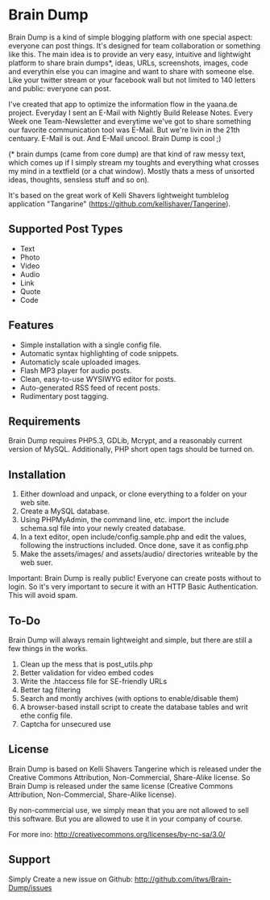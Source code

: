 Brain Dump
==========
Brain Dump is a kind of simple blogging platform with one special aspect: everyone can post things. It's designed for team
collaboration or something like this. The main idea is to provide an very easy, intuitive and lightwight platform to share brain
dumps*, ideas, URLs, screenshots, images, code and everythin else you can imagine and want to share with someone else. Like your
twitter stream or your facebook wall but not limited to 140 letters and public: everyone can post.

I've created that app to optimize the information flow in the yaana.de project. Everyday I sent an E-Mail with Nightly Build Release
Notes. Every Week one Team-Newsletter and everytime we've got to share something our favorite communication tool was E-Mail. But we're
livin in the 21th centuary. E-Mail is out. And E-Mail uncool. Brain Dump is cool ;)

(* brain dumps (came from core dump) are that kind of raw messy text, which comes up if I simply stream my toughts and everything what crosses
my mind in a textfield (or a chat window). Mostly thats a mess of unsorted ideas, thoughts, sensless stuff and so on).

It's based on the great work of Kelli Shavers lightweight tumblelog application "Tangarine" (https://github.com/kellishaver/Tangerine).


Supported Post Types
--------------------
- Text
- Photo
- Video
- Audio
- Link
- Quote
- Code


Features
--------
- Simple installation with a single config file.
- Automatic syntax highlighting of code snippets.
- Automaticly scale uploaded images.
- Flash MP3 player for audio posts.
- Clean, easy-to-use WYSIWYG editor for posts.
- Auto-generated RSS feed of recent posts.
- Rudimentary post tagging.


Requirements
------------
Brain Dump requires PHP5.3, GDLib, Mcrypt, and a reasonably current version of MySQL. Additionally, PHP short open tags should be turned on.


Installation
------------
1. Either download and unpack, or clone everything to a folder on your web site. 
2. Create a MySQL database.
3. Using PHPMyAdmin, the command line, etc. import the include schema.sql file into your newly created database.
4. In a text editor, open include/config.sample.php and edit the values, following the instructions included. Once done, save it as config.php
5. Make the assets/images/ and assets/audio/ directories writeable by the web suer.

Important: Brain Dump is really public! Everyone can create posts without to login. So it's very important to secure it with an HTTP
Basic Authentication. This will avoid spam.


To-Do
-----
Brain Dump will always remain lightweight and simple, but there are still a few things in the works.

1. Clean up the mess that is post_utils.php
2. Better validation for video embed codes
3. Write the .htaccess file for SE-friendly URLs
4. Better tag filtering
5. Search and montly archives (with options to enable/disable them)
6. A browser-based install script to create the database tables and writ ethe config file.
7. Captcha for unsecured use


License
-------
Brain Dump is based on Kelli Shavers Tangerine which is released under the Creative Commons Attribution, Non-Commercial, Share-Alike license.
So Brain Dump is released under the same license (Creative Commons Attribution, Non-Commercial, Share-Alike license).

By non-commercial use, we simply mean that you are not allowed to sell this software. But you are allowed to use it in your company of
course.

For more ino: http://creativecommons.org/licenses/by-nc-sa/3.0/


Support
-------
Simply Create a new issue on Github: http://github.com/itws/Brain-Dump/issues


